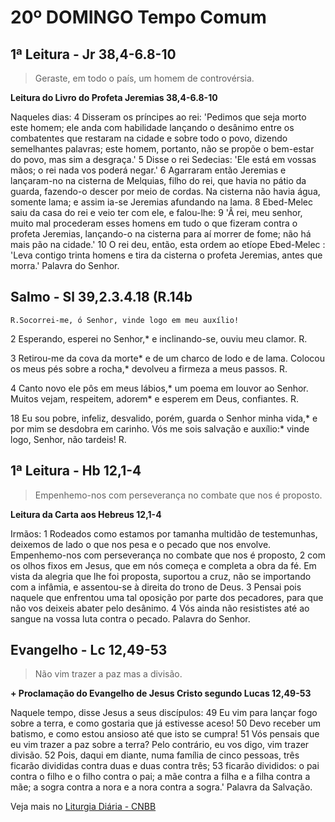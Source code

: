 # 20º DOMINGO Tempo Comum

## 1ª Leitura - Jr 38,4-6.8-10

> Geraste, em todo o país, um homem de controvérsia.

**Leitura do Livro do Profeta Jeremias 38,4-6.8-10**

Naqueles dias: 
4 Disseram os príncipes ao rei: 
 'Pedimos que seja morto este homem; 
 ele anda com habilidade lançando o desânimo 
 entre os combatentes que restaram na cidade 
 e sobre todo o povo, 
 dizendo semelhantes palavras; 
 este homem, portanto, 
 não se propõe o bem-estar do povo, 
 mas sim a desgraça.' 
5 Disse o rei Sedecias: 
 'Ele está em vossas mãos; 
 o rei nada vos poderá negar.' 
6 Agarraram então Jeremias 
 e lançaram-no na cisterna de Melquias, filho do rei, 
 que havia no pátio da guarda, 
 fazendo-o descer por meio de cordas. 
 Na cisterna não havia água, somente lama; 
 e assim ia-se Jeremias afundando na lama. 
8 Ebed-Melec saiu da casa do rei 
 e veio ter com ele, e falou-lhe: 
9 'Â rei, meu senhor, 
 muito mal procederam esses homens 
 em tudo o que fizeram contra o profeta Jeremias, 
 lançando-o na cisterna para aí morrer de fome; 
 não há mais pão na cidade.' 
10 O rei deu, então, esta ordem 
 ao etíope Ebed-Melec : 
 'Leva contigo trinta homens 
 e tira da cisterna o profeta Jeremias, 
 antes que morra.' 
 Palavra do Senhor.

## Salmo - Sl 39,2.3.4.18 (R.14b

`R.Socorrei-me, ó Senhor, vinde logo em meu auxílio!`

2 Esperando, esperei no Senhor,* 
 e inclinando-se, ouviu meu clamor.  R. 
 
3 Retirou-me da cova da morte* 
 e de um charco de lodo e de lama. 
 Colocou os meus pés sobre a rocha,* 
 devolveu a firmeza a meus passos.  R. 
 
4 Canto novo ele pôs em meus lábios,* 
 um poema em louvor ao Senhor. 
 Muitos vejam, respeitem, adorem* 
 e esperem em Deus, confiantes.  R. 
 
18 Eu sou pobre, infeliz, desvalido, 
 porém, guarda o Senhor minha vida,* 
 e por mim se desdobra em carinho. 
 Vós me sois salvação e auxílio:* 
 vinde logo, Senhor, não tardeis!  R.

## 1ª Leitura - Hb 12,1-4

> Empenhemo-nos com perseverança no combate que nos é proposto.

**Leitura da Carta aos Hebreus 12,1-4**

Irmãos:  1 Rodeados como estamos   por tamanha multidão de testemunhas,   deixemos de lado o que nos pesa   e o pecado que nos envolve.   Empenhemo-nos com perseverança   no combate que nos é proposto,  2 com os olhos fixos em Jesus,   que em nós começa e completa a obra da fé.   Em vista da alegria que lhe foi proposta,   suportou a cruz, não se importando com a infâmia,   e assentou-se à direita do trono de Deus.  3 Pensai pois naquele que enfrentou   uma tal oposição por parte dos pecadores,   para que não vos deixeis abater pelo desânimo.  4 Vós ainda não resististes até ao sangue   na vossa luta contra o pecado.   Palavra do Senhor.

## Evangelho - Lc 12,49-53

> Não vim trazer a paz mas a divisão.

**+ Proclamação do Evangelho de Jesus Cristo segundo Lucas 12,49-53**

Naquele tempo, disse Jesus a seus discípulos: 
49 Eu vim para lançar fogo sobre a terra, 
 e como gostaria que já estivesse aceso! 
50 Devo receber um batismo, 
 e como estou ansioso até que isto se cumpra! 
51 Vós pensais que eu vim trazer a paz sobre a terra? 
 Pelo contrário, eu vos digo, vim trazer divisão. 
52 Pois, daqui em diante, numa família de cinco pessoas, 
 três ficarão divididas contra duas e duas contra três; 
53 ficarão divididos: 
 o pai contra o filho e o filho contra o pai; 
 a mãe contra a filha e a filha contra a mãe; 
 a sogra contra a nora e a nora contra a sogra.' 
 Palavra da Salvação.

Veja mais no [Liturgia Diária - CNBB](http://liturgiadiaria.cnbb.org.br/app/user/user/UserView.php?ano=2016&mes=8&dia=14)
